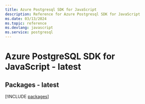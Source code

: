 ```yaml
---
title: Azure Postgresql SDK for JavaScript
description: Reference for Azure Postgresql SDK for JavaScript
ms.date: 03/13/2024
ms.topic: reference
ms.devlang: javascript
ms.service: postgresql
---
```

# Azure PostgreSQL SDK for JavaScript - latest
## Packages - latest
[!INCLUDE [packages](postgresql-index.md)]